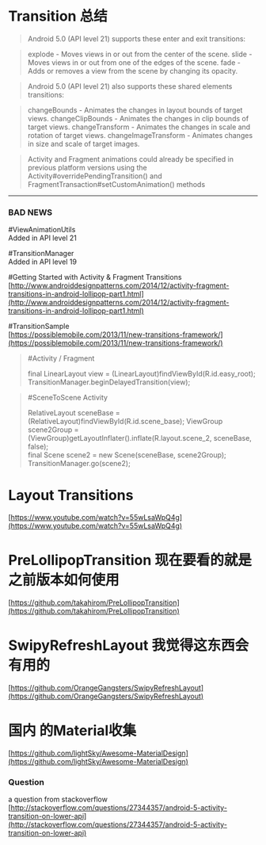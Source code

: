 # Transition 总结

> Android 5.0 (API level 21) supports these enter and exit transitions:

> explode - Moves views in or out from the center of the scene.
> slide - Moves views in or out from one of the edges of the scene.
> fade - Adds or removes a view from the scene by changing its opacity.


> Android 5.0 (API level 21) also supports these shared elements transitions:

> changeBounds - Animates the changes in layout bounds of target views.
> changeClipBounds - Animates the changes in clip bounds of target views.
> changeTransform - Animates the changes in scale and rotation of target views.
> changeImageTransform - Animates changes in size and scale of target images.

>  Activity and Fragment animations could already be specified in previous platform versions using the Activity#overridePendingTransition() and FragmentTransaction#setCustomAnimation() methods
 
 ---------------
 
 ### BAD NEWS
 
 #ViewAnimationUtils  
 Added in API level 21
 
 #TransitionManager   
 Added in API level 19
 
 
 #Getting Started with Activity & Fragment Transitions
 [http://www.androiddesignpatterns.com/2014/12/activity-fragment-transitions-in-android-lollipop-part1.html](http://www.androiddesignpatterns.com/2014/12/activity-fragment-transitions-in-android-lollipop-part1.html)
 
 #TransitionSample  
 [https://possiblemobile.com/2013/11/new-transitions-framework/](https://possiblemobile.com/2013/11/new-transitions-framework/)
 
>  #Activity / Fragment  
> 
> final LinearLayout view = (LinearLayout)findViewById(R.id.easy_root);
> TransitionManager.beginDelayedTransition(view);
  

>  #SceneToScene Activity  
> 
> RelativeLayout sceneBase = (RelativeLayout)findViewById(R.id.scene_base);
> ViewGroup scene2Group = (ViewGroup)getLayoutInflater().inflate(R.layout.scene_2, sceneBase, false);  
> final Scene scene2 = new Scene(sceneBase, scene2Group);
        TransitionManager.go(scene2);
        
 # Layout Transitions
 [https://www.youtube.com/watch?v=55wLsaWpQ4g](https://www.youtube.com/watch?v=55wLsaWpQ4g)
 
 
 # PreLollipopTransition 现在要看的就是之前版本如何使用
 [https://github.com/takahirom/PreLollipopTransition](https://github.com/takahirom/PreLollipopTransition)
 
 # SwipyRefreshLayout 我觉得这东西会有用的
 [https://github.com/OrangeGangsters/SwipyRefreshLayout](https://github.com/OrangeGangsters/SwipyRefreshLayout)
 
 # 国内 的Material收集
 [https://github.com/lightSky/Awesome-MaterialDesign](https://github.com/lightSky/Awesome-MaterialDesign)

### Question
a question from stackoverflow  
[http://stackoverflow.com/questions/27344357/android-5-activity-transition-on-lower-api](http://stackoverflow.com/questions/27344357/android-5-activity-transition-on-lower-api)
 

